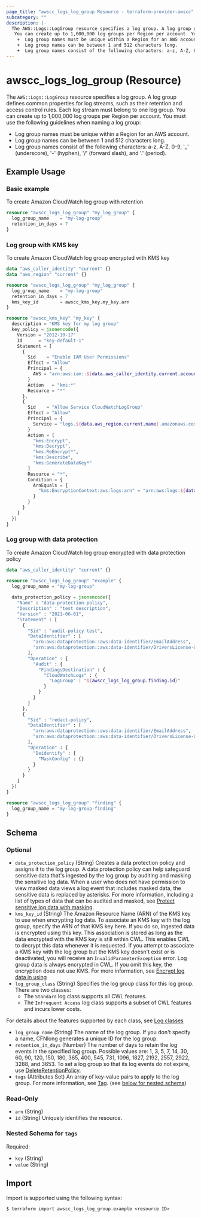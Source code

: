 ```yaml
---
page_title: "awscc_logs_log_group Resource - terraform-provider-awscc"
subcategory: ""
description: |-
  The AWS::Logs::LogGroup resource specifies a log group. A log group defines common properties for log streams, such as their retention and access control rules. Each log stream must belong to one log group.
   You can create up to 1,000,000 log groups per Region per account. You must use the following guidelines when naming a log group:
    +  Log group names must be unique within a Region for an AWS account.
    +  Log group names can be between 1 and 512 characters long.
    +  Log group names consist of the following characters: a-z, A-Z, 0-9, '_' (underscore), '-' (hyphen), '/' (forward slash), and '.' (period).
---
```


# awscc_logs_log_group (Resource)

The ``AWS::Logs::LogGroup`` resource specifies a log group. A log group defines common properties for log streams, such as their retention and access control rules. Each log stream must belong to one log group.
 You can create up to 1,000,000 log groups per Region per account. You must use the following guidelines when naming a log group:
  +  Log group names must be unique within a Region for an AWS account.
  +  Log group names can be between 1 and 512 characters long.
  +  Log group names consist of the following characters: a-z, A-Z, 0-9, '_' (underscore), '-' (hyphen), '/' (forward slash), and '.' (period).

## Example Usage

### Basic example

To create Amazon CloudWatch log group with retention

```terraform
resource "awscc_logs_log_group" "my_log_group" {
  log_group_name    = "my-log-group"
  retention_in_days = 7
}
```

### Log group with KMS key

To create Amazon CloudWatch log group encrypted with KMS key

```terraform
data "aws_caller_identity" "current" {}
data "aws_region" "current" {}

resource "awscc_logs_log_group" "my_log_group" {
  log_group_name    = "my-log-group"
  retention_in_days = 7
  kms_key_id        = awscc_kms_key.my_key.arn
}

resource "awscc_kms_key" "my_key" {
  description = "KMS key for my log group"
  key_policy = jsonencode({
    Version = "2012-10-17"
    Id      = "key-default-1"
    Statement = [
      {
        Sid    = "Enable IAM User Permissions"
        Effect = "Allow"
        Principal = {
          AWS = "arn:aws:iam::${data.aws_caller_identity.current.account_id}:root"
        }
        Action   = "kms:*"
        Resource = "*"
      },
      {
        Sid    = "Allow Service CloudWatchLogGroup"
        Effect = "Allow"
        Principal = {
          Service = "logs.${data.aws_region.current.name}.amazonaws.com"
        }
        Action = [
          "kms:Encrypt",
          "kms:Decrypt",
          "kms:ReEncrypt*",
          "kms:Describe",
          "kms:GenerateDataKey*"
        ]
        Resource = "*",
        Condition = {
          ArnEquals = {
            "kms:EncryptionContext:aws:logs:arn" = "arn:aws:logs:${data.aws_region.current.name}:${data.aws_caller_identity.current.account_id}:log-group:my-log-group"
          }
        }
      }
    ]
  })
}
```

### Log group with data protection

To create Amazon CloudWatch log group encrypted with data protection policy

```terraform
data "aws_caller_identity" "current" {}

resource "awscc_logs_log_group" "example" {
  log_group_name = "my-log-group"
  
  data_protection_policy = jsonencode({
    "Name" : "data-protection-policy",
    "Description" : "test description",
    "Version" : "2021-06-01",
    "Statement" : [
      {
        "Sid" : "audit-policy test",
        "DataIdentifier" : [
          "arn:aws:dataprotection::aws:data-identifier/EmailAddress",
          "arn:aws:dataprotection::aws:data-identifier/DriversLicense-US"  
        ],
        "Operation" : {
          "Audit" : {
            "FindingsDestination" : {
              "CloudWatchLogs" : {
                "LogGroup" : "${awscc_logs_log_group.finding.id}"
              }
            }
          }
        }
      },
      {
        "Sid" : "redact-policy",
        "DataIdentifier" : [
          "arn:aws:dataprotection::aws:data-identifier/EmailAddress",
          "arn:aws:dataprotection::aws:data-identifier/DriversLicense-US"
        ],
        "Operation" : {
          "Deidentify" : {
            "MaskConfig" : {}
          }
        }
      }
    ]
  })
}

resource "awscc_logs_log_group" "finding" {
  log_group_name = "my-log-group-finding"
}
```

<!-- schema generated by tfplugindocs -->
## Schema

### Optional

- `data_protection_policy` (String) Creates a data protection policy and assigns it to the log group. A data protection policy can help safeguard sensitive data that's ingested by the log group by auditing and masking the sensitive log data. When a user who does not have permission to view masked data views a log event that includes masked data, the sensitive data is replaced by asterisks.
 For more information, including a list of types of data that can be audited and masked, see [Protect sensitive log data with masking](https://docs.aws.amazon.com/AmazonCloudWatch/latest/logs/mask-sensitive-log-data.html).
- `kms_key_id` (String) The Amazon Resource Name (ARN) of the KMS key to use when encrypting log data.
 To associate an KMS key with the log group, specify the ARN of that KMS key here. If you do so, ingested data is encrypted using this key. This association is stored as long as the data encrypted with the KMS key is still within CWL. This enables CWL to decrypt this data whenever it is requested.
 If you attempt to associate a KMS key with the log group but the KMS key doesn't exist or is deactivated, you will receive an ``InvalidParameterException`` error.
 Log group data is always encrypted in CWL. If you omit this key, the encryption does not use KMS. For more information, see [Encrypt log data in using](https://docs.aws.amazon.com/AmazonCloudWatch/latest/logs/encrypt-log-data-kms.html)
- `log_group_class` (String) Specifies the log group class for this log group. There are two classes:
  +  The ``Standard`` log class supports all CWL features.
  +  The ``Infrequent Access`` log class supports a subset of CWL features and incurs lower costs.
  
 For details about the features supported by each class, see [Log classes](https://docs.aws.amazon.com/AmazonCloudWatch/latest/logs/CloudWatch_Logs_Log_Classes.html)
- `log_group_name` (String) The name of the log group. If you don't specify a name, CFNlong generates a unique ID for the log group.
- `retention_in_days` (Number) The number of days to retain the log events in the specified log group. Possible values are: 1, 3, 5, 7, 14, 30, 60, 90, 120, 150, 180, 365, 400, 545, 731, 1096, 1827, 2192, 2557, 2922, 3288, and 3653.
 To set a log group so that its log events do not expire, use [DeleteRetentionPolicy](https://docs.aws.amazon.com/AmazonCloudWatchLogs/latest/APIReference/API_DeleteRetentionPolicy.html).
- `tags` (Attributes Set) An array of key-value pairs to apply to the log group.
 For more information, see [Tag](https://docs.aws.amazon.com/AWSCloudFormation/latest/UserGuide/aws-properties-resource-tags.html). (see [below for nested schema](#nestedatt--tags))

### Read-Only

- `arn` (String)
- `id` (String) Uniquely identifies the resource.

<a id="nestedatt--tags"></a>
### Nested Schema for `tags`

Required:

- `key` (String)
- `value` (String)

## Import

Import is supported using the following syntax:

```shell
$ terraform import awscc_logs_log_group.example <resource ID>
```
